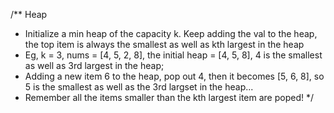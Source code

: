 /** Heap
* Initialize a min heap of the capacity k. Keep adding the val to the heap, the top item is always the smallest as well as kth largest in the heap
* Eg, k = 3, nums = [4, 5, 2, 8], the initial heap = [4, 5, 8], 4 is the smallest as well as 3rd largest in the heap;
* Adding a new item 6 to the heap, pop out 4, then it becomes [5, 6, 8], so 5 is the smallest as well as the 3rd largset in the heap...
* Remember all the items smaller than the kth largest item are poped!
*/